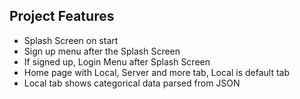 ## Project Features

- Splash Screen on start
- Sign up menu after the Splash Screen
- If signed up, Login Menu after Splash Screen
- Home page with Local, Server and more tab, Local is default tab
- Local tab shows categorical data parsed from JSON

